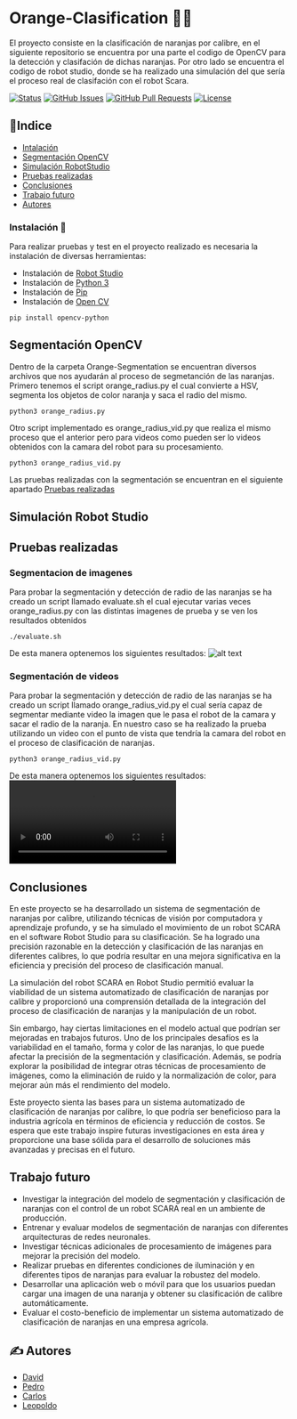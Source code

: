# Orange-Clasification 🍊🤖️
El proyecto consiste en la clasificación de naranjas por calibre, en el siguiente repositorio se encuentra por una parte el codigo de OpenCV para la detección y clasifación de dichas naranjas.
Por otro lado se encuentra el codigo de robot studio, donde se ha realizado una simulación del que sería el proceso real de clasifación con el robot Scara.

[![Status](https://img.shields.io/badge/status-active-success.svg)]()
  [![GitHub Issues](https://img.shields.io/github/issues/kylelobo/The-Documentation-Compendium.svg)](https://github.com/carbonto/Orange-Clasification/issues)
  [![GitHub Pull Requests](https://img.shields.io/github/issues-pr/kylelobo/The-Documentation-Compendium.svg)](https://github.com/carbonto/Orange-Clasification/pulls)
  [![License](https://img.shields.io/badge/license-MIT-blue.svg)](/LICENSE)

## 📝Indice
- [Intalación](#instalacion)
- [Segmentación OpenCV](#segmentacion)
- [Simulación RobotStudio](#robot)
- [Pruebas realizadas](#pruebas)
- [Conclusiones](#conclusiones)
- [Trabajo futuro](#Trabajofuturo)
- [Autores](#autores)

### Instalación 🔧 <a name = "instalacion"> </a>
Para realizar pruebas y test en el proyecto realizado es necesaria la instalación de diversas herramientas:
- Instalación de [Robot Studio](https://new.abb.com/products/robotics/es/robotstudio)
- Instalación de [Python 3](https://www.python.org/downloads/)
- Instalación de [Pip](https://pypi.org/)
- Instalación de [Open CV](https://opencv.org/)
```
pip install opencv-python
```

## Segmentación OpenCV <a name = "segmentacion"> </a>
Dentro de la carpeta Orange-Segmentation se encuentran diversos archivos que nos ayudarán al proceso de segmetanción de las naranjas. Primero tenemos el script orange_radius.py el cual convierte a HSV, segmenta los objetos de color naranja y saca el radio del mismo.
```
python3 orange_radius.py

```
Otro script implementado es orange_radius_vid.py que realiza el mismo proceso que el anterior pero para videos como pueden ser lo videos obtenidos con la camara del robot para su procesamiento.

```
python3 orange_radius_vid.py

```
Las pruebas realizadas con la segmentación se encuentran en el siguiente apartado [Pruebas realizadas](#pruebas)

## Simulación Robot Studio <a name = "robot"> </a>


## Pruebas realizadas <a name = "pruebas"> </a>
### Segmentacion de imagenes 
Para probar la segmentación y detección de radio de las naranjas se ha creado un script llamado evaluate.sh el cual ejecutar varias veces orange_radius.py con las distintas imagenes de prueba y se ven los resultados obtenidos

```
./evaluate.sh

````
De esta manera optenemos los siguientes resultados:
![alt text](https://github.com/carbonto/Orange-Clasification/tree/main/Orange_segmentation/results/1.png)


### Segmentación de videos
Para probar la segmentación y detección de radio de las naranjas se ha creado un script llamado orange_radius_vid.py el cual sería capaz de segmentar mediante video la imagen que le pasa el robot de la camara y sacar el radio de la naranja. En nuestro caso se ha realizado la prueba utilizando un video con el punto de vista que tendría la camara del robot en el proceso de clasificación de naranjas.

```
python3 orange_radius_vid.py

```

De esta manera optenemos los siguientes resultados:
![alt text](https://github.com/carbonto/Orange-Clasification/tree/main/Orange_segmentation/naranjita.avi)

## Conclusiones <a name = "conclusiones"> </a>
En este proyecto se ha desarrollado un sistema de segmentación de naranjas por calibre, utilizando técnicas de visión por computadora y aprendizaje profundo, y se ha simulado el movimiento de un robot SCARA en el software Robot Studio para su clasificación. Se ha logrado una precisión razonable en la detección y clasificación de las naranjas en diferentes calibres, lo que podría resultar en una mejora significativa en la eficiencia y precisión del proceso de clasificación manual.

La simulación del robot SCARA en Robot Studio permitió evaluar la viabilidad de un sistema automatizado de clasificación de naranjas por calibre y proporcionó una comprensión detallada de la integración del proceso de clasificación de naranjas y la manipulación de un robot.

Sin embargo, hay ciertas limitaciones en el modelo actual que podrían ser mejoradas en trabajos futuros. Uno de los principales desafíos es la variabilidad en el tamaño, forma y color de las naranjas, lo que puede afectar la precisión de la segmentación y clasificación. Además, se podría explorar la posibilidad de integrar otras técnicas de procesamiento de imágenes, como la eliminación de ruido y la normalización de color, para mejorar aún más el rendimiento del modelo.

Este proyecto sienta las bases para un sistema automatizado de clasificación de naranjas por calibre, lo que podría ser beneficioso para la industria agrícola en términos de eficiencia y reducción de costos. Se espera que este trabajo inspire futuras investigaciones en esta área y proporcione una base sólida para el desarrollo de soluciones más avanzadas y precisas en el futuro.
## Trabajo futuro <a name = "Trabajofuturo"> </a>
- Investigar la integración del modelo de segmentación y clasificación de naranjas con el control de un robot SCARA real en un ambiente de producción.
- Entrenar y evaluar modelos de segmentación de naranjas con diferentes arquitecturas de redes neuronales.
- Investigar técnicas adicionales de procesamiento de imágenes para mejorar la precisión del modelo.
- Realizar pruebas en diferentes condiciones de iluminación y en diferentes tipos de naranjas para evaluar la robustez del modelo.
- Desarrollar una aplicación web o móvil para que los usuarios puedan cargar una imagen de una naranja y obtener su clasificación de calibre automáticamente.
- Evaluar el costo-beneficio de implementar un sistema automatizado de clasificación de naranjas en una empresa agrícola.
## ✍️ Autores <a name = "autores"> </a>
- [David](https://github.com/carbonto)
- [Pedro](https://github.com/pedrolol440)
- [Carlos](https://github.com/carlosramos1414)
- [Leopoldo](https://github.com/leocadpin)
